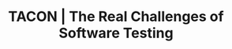 ---
layout: post
title:  "TACON | The Real Challenges of Software Testing"
tags:
content_pieces: 
    - type: speakerdeck
      url: https://speakerdeck.com/player/a0d79c49bfe143be8b44d8e8437c5f98
---